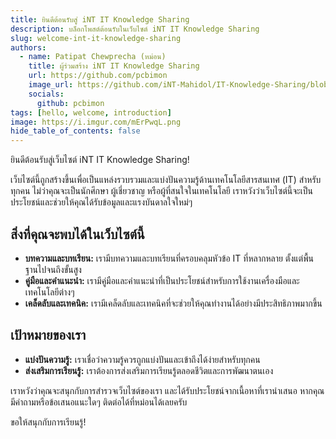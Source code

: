 ```yaml
---
title: ยินดีต้อนรับสู่ iNT IT Knowledge Sharing
description: บล็อกโพสต์ต้อนรับในเว็บไซต์ iNT IT Knowledge Sharing
slug: welcome-int-it-knowledge-sharing
authors:
  - name: Patipat Chewprecha (หม่อน)
    title: ผู้ร่วมสร้าง iNT IT Knowledge Sharing
    url: https://github.com/pcbimon
    image_url: https://github.com/iNT-Mahidol/IT-Knowledge-Sharing/blob/173d9ed14c3ea79f81d1ce156cb49b9e7bf36d9e/static/img/Mhon.jpg?raw=true
    socials:
      github: pcbimon
tags: [hello, welcome, introduction]
image: https://i.imgur.com/mErPwqL.png
hide_table_of_contents: false
---
```


ยินดีต้อนรับสู่เว็บไซต์ iNT IT Knowledge Sharing!

เว็บไซต์นี้ถูกสร้างขึ้นเพื่อเป็นแหล่งรวบรวมและแบ่งปันความรู้ด้านเทคโนโลยีสารสนเทศ (IT) สำหรับทุกคน ไม่ว่าคุณจะเป็นนักศึกษา ผู้เชี่ยวชาญ หรือผู้ที่สนใจในเทคโนโลยี เราหวังว่าเว็บไซต์นี้จะเป็นประโยชน์และช่วยให้คุณได้รับข้อมูลและแรงบันดาลใจใหม่ๆ
<!-- truncate -->

## สิ่งที่คุณจะพบได้ในเว็บไซต์นี้

* **บทความและบทเรียน:** เรามีบทความและบทเรียนที่ครอบคลุมหัวข้อ IT ที่หลากหลาย ตั้งแต่พื้นฐานไปจนถึงขั้นสูง
* **คู่มือและคำแนะนำ:** เรามีคู่มือและคำแนะนำที่เป็นประโยชน์สำหรับการใช้งานเครื่องมือและเทคโนโลยีต่างๆ
* **เคล็ดลับและเทคนิค:** เรามีเคล็ดลับและเทคนิคที่จะช่วยให้คุณทำงานได้อย่างมีประสิทธิภาพมากขึ้น

## เป้าหมายของเรา

* **แบ่งปันความรู้:** เราเชื่อว่าความรู้ควรถูกแบ่งปันและเข้าถึงได้ง่ายสำหรับทุกคน
* **ส่งเสริมการเรียนรู้:** เราต้องการส่งเสริมการเรียนรู้ตลอดชีวิตและการพัฒนาตนเอง

เราหวังว่าคุณจะสนุกกับการสำรวจเว็บไซต์ของเรา และได้รับประโยชน์จากเนื้อหาที่เรานำเสนอ หากคุณมีคำถามหรือข้อเสนอแนะใดๆ ติดต่อได้ที่หม่อนได้เลยครับ

ขอให้สนุกกับการเรียนรู้!